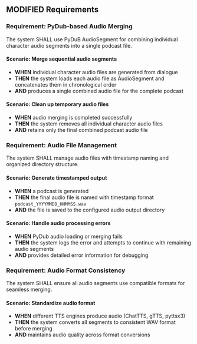 ## MODIFIED Requirements
### Requirement: PyDub-based Audio Merging
The system SHALL use PyDuB AudioSegment for combining individual character audio segments into a single podcast file.

#### Scenario: Merge sequential audio segments
- **WHEN** individual character audio files are generated from dialogue
- **THEN** the system loads each audio file as AudioSegment and concatenates them in chronological order
- **AND** produces a single combined audio file for the complete podcast

#### Scenario: Clean up temporary audio files
- **WHEN** audio merging is completed successfully
- **THEN** the system removes all individual character audio files
- **AND** retains only the final combined podcast audio file

### Requirement: Audio File Management
The system SHALL manage audio files with timestamp naming and organized directory structure.

#### Scenario: Generate timestamped output
- **WHEN** a podcast is generated
- **THEN** the final audio file is named with timestamp format `podcast_YYYYMMDD_HHMMSS.wav`
- **AND** the file is saved to the configured audio output directory

#### Scenario: Handle audio processing errors
- **WHEN** PyDub audio loading or merging fails
- **THEN** the system logs the error and attempts to continue with remaining audio segments
- **AND** provides detailed error information for debugging

### Requirement: Audio Format Consistency
The system SHALL ensure all audio segments use compatible formats for seamless merging.

#### Scenario: Standardize audio format
- **WHEN** different TTS engines produce audio (ChatTTS, gTTS, pyttsx3)
- **THEN** the system converts all segments to consistent WAV format before merging
- **AND** maintains audio quality across format conversions